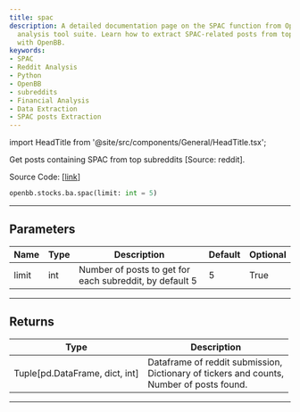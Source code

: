 ```yaml
---
title: spac
description: A detailed documentation page on the SPAC function from OpenBB's financial
  analysis tool suite. Learn how to extract SPAC-related posts from top subreddits
  with OpenBB.
keywords:
- SPAC
- Reddit Analysis
- Python
- OpenBB
- subreddits
- Financial Analysis
- Data Extraction
- SPAC posts Extraction
---
```


import HeadTitle from '@site/src/components/General/HeadTitle.tsx';

<HeadTitle title="spac - Ba - Stocks - Reference | OpenBB SDK Docs" />

Get posts containing SPAC from top subreddits [Source: reddit].

Source Code: [[link](https://github.com/OpenBB-finance/OpenBBTerminal/tree/main/openbb_terminal/common/behavioural_analysis/reddit_model.py#L456)]

```python
openbb.stocks.ba.spac(limit: int = 5)
```

---

## Parameters

| Name | Type | Description | Default | Optional |
| ---- | ---- | ----------- | ------- | -------- |
| limit | int | Number of posts to get for each subreddit, by default 5 | 5 | True |


---

## Returns

| Type | Description |
| ---- | ----------- |
| Tuple[pd.DataFrame, dict, int] | Dataframe of reddit submission,<br/>Dictionary of tickers and counts,<br/>Number of posts found. |
---
